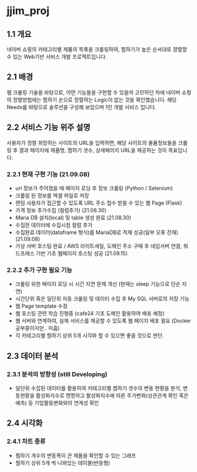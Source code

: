 # jjim_proj

## 1.1 개요

네이버 쇼핑의 카테고리별 제품의 목록을 크롤링하여, 찜하기가 높은 순서대로 정렬할 수 있는 Web기반 서비스 개발 프로젝트입니다.

## 2.1 배경

웹 크롤링 기술을 바탕으로, 어떤 기능들을 구현할 수 있을까 고민하던 차에 네이버 쇼핑의 정렬방법에는 찜하기 순으로 정렬하는 Logic이 없는 것을 확인했습니다.
해당 Needs를 바탕으로 솔루션을 구성해 보았으며 1인 개발 서비스 입니다.

## 2.2 서비스 기능 위주 설명
사용자가 정렬 희망하는 사이트의 URL을 입력하면, 해당 사이트의 물품정보들을 크롤링 후 결과 페이지에 제품명, 찜하기 갯수, 상세페이지 URL을 제공하는 것이 목표입니다.

### 2.2.1 현재 구현 기능 (21.09.08)
* url 정보가 주어졌을 때 페이지 로딩 후 정보 크롤링 (Python / Selenium)
* 크롤링 된 정보를 엑셀 파일로 저장
* 랜덤 사용자가 접근할 수 있도록 URL 주소 접수 받을 수 있는 웹 Page (Flask)
* 가격 정보 추가수집 (컬럼추가) (21.08.30)
* Maria DB 설치(local) 및 table 생성 완료 (21.08.30)
* 수집한 데이터에 수집시점 컬럼 추가
* 수집완료 데이터(dataframe 형식)를 MariaDB로 적재 성공(일부 오류 잔재) (21.09.08)
* 가상 서버 호스팅 완료 / AWS 라이트세일, 도메인 주소 구매 후 네임서버 연결, 워드프레스 기반 기초 웹페이지 호스팅 성공 (21.09.15)


### 2.2.2 추가 구현 필요 기능
* 크롤링 위한 페이지 로딩 시 시간 지연 문제 개선 (현재는 sleep 기능으로 단순 지연)
* 시간단위 혹은 일단위 자동 크롤링 및 데이터 수집 후 My SQL 서버로의 저장 기능
* 웹 Page template 수정 
* 웹 호스팅 관련 학습 진행중 (cafe24 기초 도메인 활용하여 배포 예정)
* 웹 서버와 연계하여, 실제 서비스를 제공할 수 있도록 웹 페이지 배포 필요 (Docker 공부중이지만.. 미흡)
* 각 카테고리별 찜하기 상위 5개 시각화 할 수 있으면 좋을 것으로 판단.


## 2.3 데이터 분석
### 2.3.1 분석의 방향성 (still Developing)
* 일단위 수집된 데이터를 활용하여 카테고리별 찜하기 갯수의 변동 현황을 분석, 변동현황을 활성화지수로 명명하고 활성화지수에 따른 주가변화(상관관계 확인 혹은 예측) 등 기업활동변화와의 연계성 확인


## 2.4 시각화
### 2.4.1 차트 종류
* 찜하기 개수의 변동폭이 큰 제품을 확인할 수 있는 그래프
* 찜하기 상위 5개 씩 나와있는 테이블(반응형)
